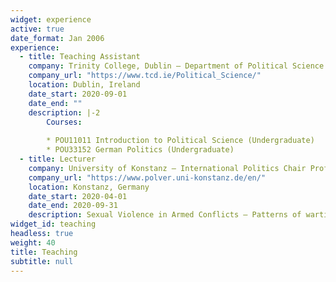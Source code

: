 ```yaml
---
widget: experience
active: true
date_format: Jan 2006
experience:
  - title: Teaching Assistant
    company: Trinity College, Dublin – Department of Political Science
    company_url: "https://www.tcd.ie/Political_Science/"
    location: Dublin, Ireland
    date_start: 2020-09-01
    date_end: ""
    description: |-2
        Courses:
        
        * POU11011 Introduction to Political Science (Undergraduate)
        * POU33152 German Politics (Undergraduate)
  - title: Lecturer
    company: University of Konstanz – International Politics Chair Prof. Gerald Schneider
    company_url: "https://www.polver.uni-konstanz.de/en/"
    location: Konstanz, Germany
    date_start: 2020-04-01
    date_end: 2020-09-31
    description: Sexual Violence in Armed Conflicts – Patterns of wartime rape in civil wars (Undergraduate)
widget_id: teaching
headless: true
weight: 40
title: Teaching
subtitle: null
---
```


